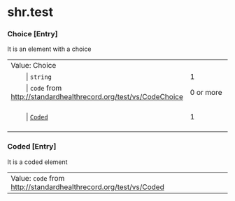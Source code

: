 # shr.test

### <a name="Choice"></a>Choice [Entry]
It is an element with a choice

|  |  |  |
| --- | --- | --- |
| Value:&nbsp;Choice |  |  |
| &nbsp;&nbsp;&nbsp;&nbsp;&nbsp;&nbsp;&nbsp;&nbsp;\|&nbsp;`string` | 1 |  |
| &nbsp;&nbsp;&nbsp;&nbsp;&nbsp;&nbsp;&nbsp;&nbsp;\|&nbsp;`code` from http://standardhealthrecord.org/test/vs/CodeChoice | 0&nbsp;or&nbsp;more |  |
| &nbsp;&nbsp;&nbsp;&nbsp;&nbsp;&nbsp;&nbsp;&nbsp;\|&nbsp;[`Coded`](#Coded) | 1 | It is a coded element |

### <a name="Coded"></a>Coded [Entry]
It is a coded element

|  |  |  |
| --- | --- | --- |
| Value:&nbsp;`code` from http://standardhealthrecord.org/test/vs/Coded |  |  |
